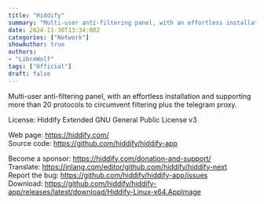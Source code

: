 ```yaml
---
title: "Hiddify"
summary: "Multi-user anti-filtering panel, with an effortless installation and supporting more than 20 protocols to circumvent filtering plus the telegram proxy."
date: 2024-11-30T13:34:00Z
categories: ["Network"]
showAuthor: true
authors:
- "LibreWolf"
tags: ["Official"]
draft: false
---
```


Multi-user anti-filtering panel, with an effortless installation and supporting more than 20 protocols to circumvent filtering plus the telegram proxy.

License: Hiddify Extended GNU General Public License v3

Web page: <https://hiddify.com/>  
Source code: <https://github.com/hiddify/hiddify-app>

Become a sponsor: <https://hiddify.com/donation-and-support/>  
Translate: <https://inlang.com/editor/github.com/hiddify/hiddify-next>  
Report the bug: <https://github.com/hiddify/hiddify-app/issues>  
Download: <https://github.com/hiddify/hiddify-app/releases/latest/download/Hiddify-Linux-x64.AppImage>
